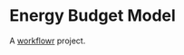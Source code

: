 # Energy Budget Model

A [workflowr][] project.

[workflowr]: https://github.com/workflowr/workflowr
